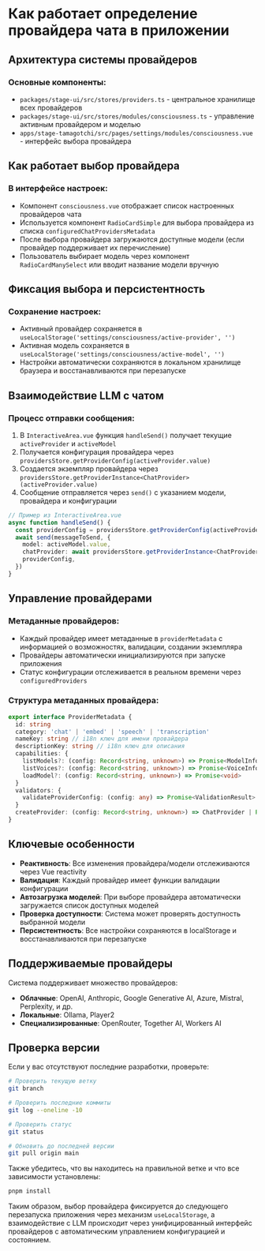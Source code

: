# Как работает определение провайдера чата в приложении

## Архитектура системы провайдеров

### Основные компоненты:
- `packages/stage-ui/src/stores/providers.ts` - центральное хранилище всех провайдеров
- `packages/stage-ui/src/stores/modules/consciousness.ts` - управление активным провайдером и моделью
- `apps/stage-tamagotchi/src/pages/settings/modules/consciousness.vue` - интерфейс выбора провайдера

## Как работает выбор провайдера

### В интерфейсе настроек:
- Компонент `consciousness.vue` отображает список настроенных провайдеров чата
- Используется компонент `RadioCardSimple` для выбора провайдера из списка `configuredChatProvidersMetadata`
- После выбора провайдера загружаются доступные модели (если провайдер поддерживает их перечисление)
- Пользователь выбирает модель через компонент `RadioCardManySelect` или вводит название модели вручную

## Фиксация выбора и персистентность

### Сохранение настроек:
- Активный провайдер сохраняется в `useLocalStorage('settings/consciousness/active-provider', '')`
- Активная модель сохраняется в `useLocalStorage('settings/consciousness/active-model', '')`
- Настройки автоматически сохраняются в локальном хранилище браузера и восстанавливаются при перезапуске

## Взаимодействие LLM с чатом

### Процесс отправки сообщения:
1. В `InteractiveArea.vue` функция `handleSend()` получает текущие `activeProvider` и `activeModel`
2. Получается конфигурация провайдера через `providersStore.getProviderConfig(activeProvider.value)`
3. Создается экземпляр провайдера через `providersStore.getProviderInstance<ChatProvider>(activeProvider.value)`
4. Сообщение отправляется через `send()` с указанием модели, провайдера и конфигурации

```typescript
// Пример из InteractiveArea.vue
async function handleSend() {
  const providerConfig = providersStore.getProviderConfig(activeProvider.value)
  await send(messageToSend, {
    model: activeModel.value,
    chatProvider: await providersStore.getProviderInstance<ChatProvider>(activeProvider.value),
    providerConfig,
  })
}
```

## Управление провайдерами

### Метаданные провайдеров:
- Каждый провайдер имеет метаданные в `providerMetadata` с информацией о возможностях, валидации, создании экземпляра
- Провайдеры автоматически инициализируются при запуске приложения
- Статус конфигурации отслеживается в реальном времени через `configuredProviders`

### Структура метаданных провайдера:
```typescript
export interface ProviderMetadata {
  id: string
  category: 'chat' | 'embed' | 'speech' | 'transcription'
  nameKey: string // i18n ключ для имени провайдера
  descriptionKey: string // i18n ключ для описания
  capabilities: {
    listModels?: (config: Record<string, unknown>) => Promise<ModelInfo[]>
    listVoices?: (config: Record<string, unknown>) => Promise<VoiceInfo[]>
    loadModel?: (config: Record<string, unknown>) => Promise<void>
  }
  validators: {
    validateProviderConfig: (config: any) => Promise<ValidationResult> | ValidationResult
  }
  createProvider: (config: Record<string, unknown>) => ChatProvider | Promise<ChatProvider>
}
```

## Ключевые особенности

- **Реактивность**: Все изменения провайдера/модели отслеживаются через Vue reactivity
- **Валидация**: Каждый провайдер имеет функции валидации конфигурации
- **Автозагрузка моделей**: При выборе провайдера автоматически загружается список доступных моделей
- **Проверка доступности**: Система может проверять доступность выбранной модели
- **Персистентность**: Все настройки сохраняются в localStorage и восстанавливаются при перезапуске

## Поддерживаемые провайдеры

Система поддерживает множество провайдеров:
- **Облачные**: OpenAI, Anthropic, Google Generative AI, Azure, Mistral, Perplexity, и др.
- **Локальные**: Ollama, Player2
- **Специализированные**: OpenRouter, Together AI, Workers AI

## Проверка версии

Если у вас отсутствуют последние разработки, проверьте:

```bash
# Проверить текущую ветку
git branch

# Проверить последние коммиты
git log --oneline -10

# Проверить статус
git status

# Обновить до последней версии
git pull origin main
```

Также убедитесь, что вы находитесь на правильной ветке и что все зависимости установлены:

```bash
pnpm install
```

Таким образом, выбор провайдера фиксируется до следующего перезапуска приложения через механизм `useLocalStorage`, а взаимодействие с LLM происходит через унифицированный интерфейс провайдеров с автоматическим управлением конфигурацией и состоянием.

